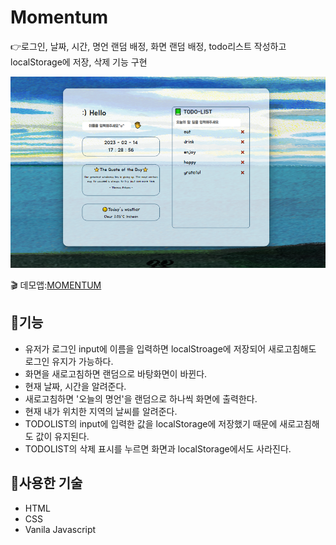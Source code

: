 # Momentum
:point_right:로그인, 날짜, 시간, 명언 랜덤 배정, 화면 랜덤 배정, todo리스트 작성하고 localStorage에 저장, 삭제 기능 구현

![todoList](./img/momentum-img.PNG)

:clapper: 데모앱:[MOMENTUM](https://momentum-std.netlify.app/)
## :memo:기능
+ 유저가 로그인 input에 이름을 입력하면 localStroage에 저장되어 새로고침해도 로그인 유지가 가능하다.
+ 화면을 새로고침하면 랜덤으로 바탕화면이 바뀐다.
+ 현재 날짜, 시간을 알려준다.
+ 새로고침하면 '오늘의 명언'을 랜덤으로 하나씩 화면에 출력한다.
+ 현재 내가 위치한 지역의 날씨를 알려준다.
+ TODOLIST의 input에 입력한 값을 localStorage에 저장했기 때문에 새로고침해도 값이 유지된다.
+ TODOLIST의 삭제 표시를 누르면 화면과 localStorage에서도 사라진다.

## :hammer:사용한 기술
+ HTML
+ CSS
+ Vanila Javascript
